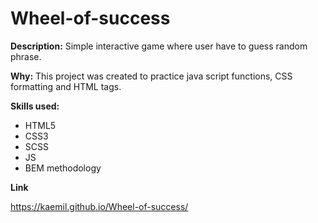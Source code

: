 # Wheel-of-success

**Description:**
Simple interactive game where user have to guess random phrase.

**Why:**
This project was created to practice java script functions, CSS formatting and HTML tags.

**Skills used:**
- HTML5
- CSS3
- SCSS
- JS
- BEM methodology

**Link**

https://kaemil.github.io/Wheel-of-success/
